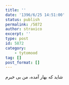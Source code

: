 ```yaml
---
title: ''
date: '1396/6/25 14:51:00'
status: publish
permalink: /5872
author: straxico
excerpt: ''
type: post
id: 5872
category:
    - tytomood
tag: []
post_format: []
---
```

شاید که بهار آمده، من بی خبرم